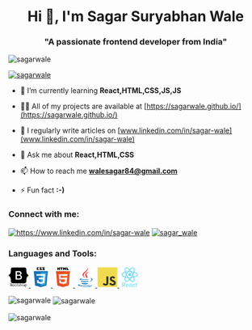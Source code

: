 <h1 align="center">Hi 👋, I'm Sagar Suryabhan Wale</h1>
<h3 id="profile-Description" align="center">"A passionate frontend developer from India"</h3>

<p align="left"> <img src="https://komarev.com/ghpvc/?username=sagarwale&label=Profile%20views&color=0e75b6&style=flat" alt="sagarwale" /> </p>

<p align="left"> <a href="https://github.com/ryo-ma/github-profile-trophy"><img src="https://github-profile-trophy.vercel.app/?username=sagarwale" alt="sagarwale" /></a> </p>

- 🌱 I’m currently learning **React,HTML,CSS,JS,JS**

- 👨‍💻 All of my projects are available at [https://sagarwale.github.io/](https://sagarwale.github.io/)

- 📝 I regularly write articles on [www.linkedin.com/in/sagar-wale](www.linkedin.com/in/sagar-wale)

- 💬 Ask me about **React,HTML,CSS**

- 📫 How to reach me **walesagar84@gmail.com**

- ⚡ Fun fact **:-)**

<h3 align="left">Connect with me:</h3>
<p align="left">
<a href="https://linkedin.com/in/https://www.linkedin.com/in/sagar-wale" target="blank"><img align="center" src="https://raw.githubusercontent.com/rahuldkjain/github-profile-readme-generator/master/src/images/icons/Social/linked-in-alt.svg" alt="https://www.linkedin.com/in/sagar-wale" height="30" width="40" /></a>
<a href="https://instagram.com/sagar_wale" target="blank"><img align="center" src="https://raw.githubusercontent.com/rahuldkjain/github-profile-readme-generator/master/src/images/icons/Social/instagram.svg" alt="sagar_wale" height="30" width="40" /></a>
</p>

<h3 align="left">Languages and Tools:</h3>
<p align="left"> <a href="https://getbootstrap.com" target="_blank" rel="noreferrer"> <img src="https://raw.githubusercontent.com/devicons/devicon/master/icons/bootstrap/bootstrap-plain-wordmark.svg" alt="bootstrap" width="40" height="40"/> </a> <a href="https://www.w3schools.com/css/" target="_blank" rel="noreferrer"> <img src="https://raw.githubusercontent.com/devicons/devicon/master/icons/css3/css3-original-wordmark.svg" alt="css3" width="40" height="40"/> </a> <a href="https://www.w3.org/html/" target="_blank" rel="noreferrer"> <img src="https://raw.githubusercontent.com/devicons/devicon/master/icons/html5/html5-original-wordmark.svg" alt="html5" width="40" height="40"/> </a> <a href="https://www.java.com" target="_blank" rel="noreferrer"> <img src="https://raw.githubusercontent.com/devicons/devicon/master/icons/java/java-original.svg" alt="java" width="40" height="40"/> </a> <a href="https://developer.mozilla.org/en-US/docs/Web/JavaScript" target="_blank" rel="noreferrer"> <img src="https://raw.githubusercontent.com/devicons/devicon/master/icons/javascript/javascript-original.svg" alt="javascript" width="40" height="40"/> </a> <a href="https://reactjs.org/" target="_blank" rel="noreferrer"> <img src="https://raw.githubusercontent.com/devicons/devicon/master/icons/react/react-original-wordmark.svg" alt="react" width="40" height="40"/> </a> </p>

<p><img align="left" src="https://github-readme-stats.vercel.app/api/top-langs?username=sagarwale&show_icons=true&locale=en&layout=compact" alt="sagarwale" /></p>

<p>&nbsp;<img align="center" src="https://github-readme-stats.vercel.app/api?username=sagarwale&show_icons=true&locale=en" alt="sagarwale" /></p>

<p><img align="center" src="https://github-readme-streak-stats.herokuapp.com/?user=sagarwale&" alt="sagarwale" /></p>
